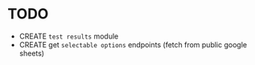 # TODO

- CREATE `test results` module
- CREATE get `selectable options` endpoints (fetch from public google sheets)
